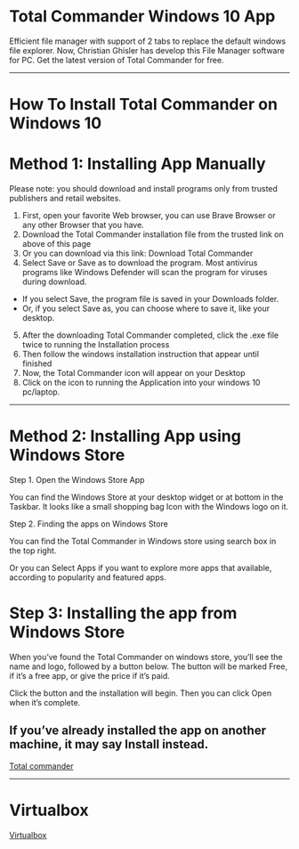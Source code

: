 # Total Commander Windows 10 App 
Efficient file manager with support of 2 tabs to replace the default windows file explorer. Now, Christian Ghisler has develop this File Manager software for PC. Get the latest version of Total Commander for free.

---
# How To Install Total Commander on Windows 10
# Method 1: Installing App Manually
Please note: you should download and install programs only from trusted publishers and retail websites.

  1. First, open your favorite Web browser, you can use Brave Browser or any other Browser that you have. 
  2. Download the Total Commander installation file from the trusted link on above of this page
  3. Or you can download via this link: Download Total Commander
  4. Select Save or Save as to download the program. Most antivirus programs like Windows Defender will scan the program for viruses during download.
  * If you select Save, the program file is saved in your Downloads folder.
  * Or, if you select Save as, you can choose where to save it, like your desktop.
  5. After the downloading Total Commander completed, click the .exe file twice to running the Installation process
  6. Then follow the windows installation instruction that appear until finished
  7. Now, the Total Commander icon will appear on your Desktop
  8. Click on the icon to running the Application into your windows 10 pc/laptop.

---

# Method 2: Installing App using Windows Store
  Step 1. Open the Windows Store App

You can find the Windows Store at your desktop widget or at bottom in the Taskbar. It looks like a small shopping bag Icon with the Windows logo on it.

  Step 2. Finding the apps on Windows Store

You can find the Total Commander in Windows store using search box in the top right.

Or you can Select Apps if you want to explore more apps that available, according to popularity and featured apps.

# Step 3: Installing the app from Windows Store

When you’ve found the Total Commander on windows store, you’ll see the name and logo, followed by a button below. The button will be marked Free, if it’s a free app, or give the price if it’s paid.

Click the button and the installation will begin. Then you can click Open when it’s complete.

If you’ve already installed the app on another machine, it may say Install instead.
---
[Total commander](https://windows-1.com/total-commander-for-pc/)

---
# Virtualbox
[Virtualbox](https://websiteforstudents.com/installing-virtualbox-windows-10/)
